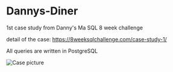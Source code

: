 # Dannys-Diner
1st case study from Danny's Ma SQL 8 week challenge 

detail of the case: 
https://8weeksqlchallenge.com/case-study-1/ 

All queries are written in PostgreSQL

![Case picture](https://8weeksqlchallenge.com/images/case-study-designs/1.png)
